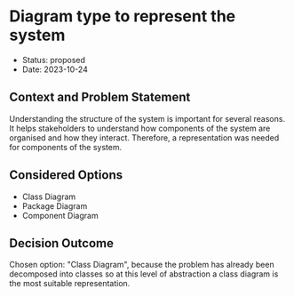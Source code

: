 # Diagram type to represent the system

* Status: proposed
* Date: 2023-10-24

## Context and Problem Statement

Understanding the structure of the system is important for several reasons. It helps stakeholders to understand how components of the system are organised and how they interact. Therefore, a representation was needed for components of the system.

## Considered Options

* Class Diagram
* Package Diagram
* Component Diagram

## Decision Outcome

Chosen option: "Class Diagram", because the problem has already been decomposed into classes so at this level of abstraction a class diagram is the most suitable representation.
